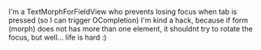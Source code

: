 I'm a TextMorphForFieldView who prevents losing focus when tab is pressed (so I can trigger OCompletion)I'm kind a hack, because if form (morph) does not has more than one element, it shouldnt try to rotate the focus, but well... life is hard :)